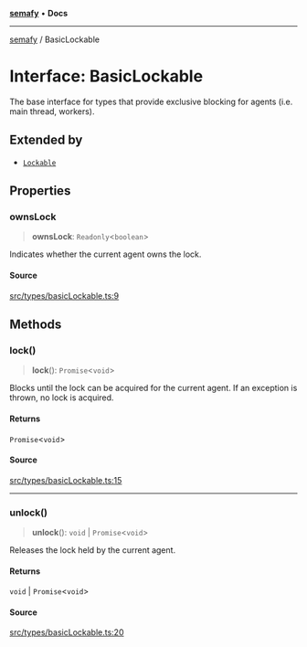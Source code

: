 [**semafy**](../README.md) • **Docs**

***

[semafy](../globals.md) / BasicLockable

# Interface: BasicLockable

The base interface for types that provide exclusive
blocking for agents (i.e. main thread, workers).

## Extended by

- [`Lockable`](Lockable.md)

## Properties

### ownsLock

> **ownsLock**: `Readonly`\<`boolean`\>

Indicates whether the current agent owns the lock.

#### Source

[src/types/basicLockable.ts:9](https://github.com/havelessbemore/semafy/blob/51b7924eee2692d3840b3a9f9e7614a75a8ef8d6/src/types/basicLockable.ts#L9)

## Methods

### lock()

> **lock**(): `Promise`\<`void`\>

Blocks until the lock can be acquired for the current agent.
If an exception is thrown, no lock is acquired.

#### Returns

`Promise`\<`void`\>

#### Source

[src/types/basicLockable.ts:15](https://github.com/havelessbemore/semafy/blob/51b7924eee2692d3840b3a9f9e7614a75a8ef8d6/src/types/basicLockable.ts#L15)

***

### unlock()

> **unlock**(): `void` \| `Promise`\<`void`\>

Releases the lock held by the current agent.

#### Returns

`void` \| `Promise`\<`void`\>

#### Source

[src/types/basicLockable.ts:20](https://github.com/havelessbemore/semafy/blob/51b7924eee2692d3840b3a9f9e7614a75a8ef8d6/src/types/basicLockable.ts#L20)
